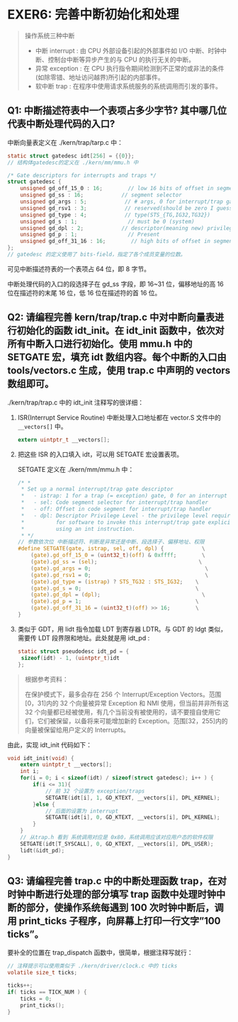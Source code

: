 # EXER6: 完善中断初始化和处理

> 操作系统三种中断
>
> - 中断 interrupt : 由 CPU 外部设备引起的外部事件如 I/O 中断、时钟中断、控制台中断等异步产生的与 CPU 的执行无关的中断。
> - 异常 exception : 在 CPU 执行指令期间检测到不正常的或非法的条件(如除零错、地址访问越界)所引起的内部事件。
> - 软中断 trap : 在程序中使用请求系统服务的系统调用而引发的事件。

## Q1: 中断描述符表中一个表项占多少字节? 其中哪几位代表中断处理代码的入口?

中断向量表定义在 ./kern/trap/tarp.c 中：

```C
static struct gatedesc idt[256] = {{0}};
// 结构体gatedesc的定义在 ./kern/mm/mmu.h 中

/* Gate descriptors for interrupts and traps */
struct gatedesc {
    unsigned gd_off_15_0 : 16;        // low 16 bits of offset in segment
    unsigned gd_ss : 16;            // segment selector
    unsigned gd_args : 5;            // # args, 0 for interrupt/trap gates
    unsigned gd_rsv1 : 3;            // reserved(should be zero I guess)
    unsigned gd_type : 4;            // type(STS_{TG,IG32,TG32})
    unsigned gd_s : 1;                // must be 0 (system)
    unsigned gd_dpl : 2;            // descriptor(meaning new) privilege level
    unsigned gd_p : 1;                // Present
    unsigned gd_off_31_16 : 16;        // high bits of offset in segment
};
// gatedesc 的定义使用了 bits-field，指定了各个成员变量的位数。
```

可见中断描述符表的一个表项占 64 位，即 8 字节。

中断处理代码的入口的段选择子在 gd_ss 字段，即 16~31 位，偏移地址的高 16 位在描述符的末尾 16 位，低 16 位在描述符的首 16 位。

## Q2: 请编程完善 kern/trap/trap.c 中对中断向量表进行初始化的函数 idt_init。在 idt_init 函数中，依次对所有中断入口进行初始化。使用 mmu.h 中的 SETGATE 宏，填充 idt 数组内容。每个中断的入口由 tools/vectors.c 生成，使用 trap.c 中声明的 vectors 数组即可。

./kern/trap/trap.c 中的 idt_init 注释写的很详细：

1. ISR(Interrupt Service Routine) 中断处理入口地址都在 vector.S 文件中的 `__vectors[]` 中。
   ```C
   extern uintptr_t __vectors[];
   ```
2. 把这些 ISR 的入口填入 idt，可以用 SETGATE 宏设置表项。

   SETGATE 定义在 ./kern/mm/mmu.h 中：

   ```C
   /* *
    * Set up a normal interrupt/trap gate descriptor
    *   - istrap: 1 for a trap (= exception) gate, 0 for an interrupt gate
    *   - sel: Code segment selector for interrupt/trap handler
    *   - off: Offset in code segment for interrupt/trap handler
    *   - dpl: Descriptor Privilege Level - the privilege level required
    *          for software to invoke this interrupt/trap gate explicitly
    *          using an int instruction.
    * */
   // 参数依次位 中断描述符、判断是异常还是中断、段选择子、偏移地址、权限
   #define SETGATE(gate, istrap, sel, off, dpl) {            \
       (gate).gd_off_15_0 = (uint32_t)(off) & 0xffff;        \
       (gate).gd_ss = (sel);                                \
       (gate).gd_args = 0;                                    \
       (gate).gd_rsv1 = 0;                                    \
       (gate).gd_type = (istrap) ? STS_TG32 : STS_IG32;    \
       (gate).gd_s = 0;                                    \
       (gate).gd_dpl = (dpl);                                \
       (gate).gd_p = 1;                                    \
       (gate).gd_off_31_16 = (uint32_t)(off) >> 16;        \
   }
   ```

3. 类似于 GDT，用 lidt 指令加载 LDT 到寄存器 LDTR。与 GDT 的 ldgt 类似，需要传 LDT 段界限和地址。此处就是用 idt_pd :
   ```C
   static struct pseudodesc idt_pd = {
    sizeof(idt) - 1, (uintptr_t)idt
   };
   ```

> 根据参考资料：
>
> 在保护模式下，最多会存在 256 个 Interrupt/Exception Vectors。范围[0，31]内的 32 个向量被异常 Exception 和 NMI 使用，但当前并非所有这 32 个向量都已经被使用，有几个当前没有被使用的，请不要擅自使用它们，它们被保留，以备将来可能增加新的 Exception。范围[32，255]内的向量被保留给用户定义的 Interrupts。

由此，实现 idt_init 代码如下：

```C
void idt_init(void) {
    extern uintptr_t __vectors[];
    int i;
    for(i = 0; i < sizeof(idt) / sizeof(struct gatedesc); i++ ) {
        if(i <= 31){
            // 前 32 个设置为 exception/traps
            SETGATE(idt[i], 1, GD_KTEXT, __vectors[i], DPL_KERNEL);
        }else {
            // 后面的设置为 interrupt
            SETGATE(idt[i], 0, GD_KTEXT, __vectors[i], DPL_KERNEL);
        }
    }
    // 从trap.h 看到 系统调用对应是 0x80，系统调用应该对应用户态的软件权限
    SETGATE(idt[T_SYSCALL], 0, GD_KTEXT, __vectors[i], DPL_USER);
    lidt(&idt_pd);
}
```

## Q3: 请编程完善 trap.c 中的中断处理函数 trap，在对时钟中断进行处理的部分填写 trap 函数中处理时钟中断的部分，使操作系统每遇到 100 次时钟中断后，调用 print_ticks 子程序，向屏幕上打印一行文字”100 ticks”。

要补全的位置在 trap_dispatch 函数中，很简单，根据注释写就行：

```C
// 注释提示可以使用类似于 ./kern/driver/clock.c 中的 ticks
volatile size_t ticks;

ticks++;
if( ticks == TICK_NUM ) {
    ticks = 0;
    print_ticks();
}
```
